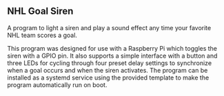 ## NHL Goal Siren

A program to light a siren and play a sound effect any time your favorite NHL team scores a goal. 

This program was designed for use with a Raspberry Pi which toggles the siren with a GPIO pin. It also supports a simple interface with a button and three LEDs for cycling through four preset delay settings to synchronize when a goal occurs and when the siren activates. The program can be installed as a systemd service using the provided template to make the program automatically run on boot.
